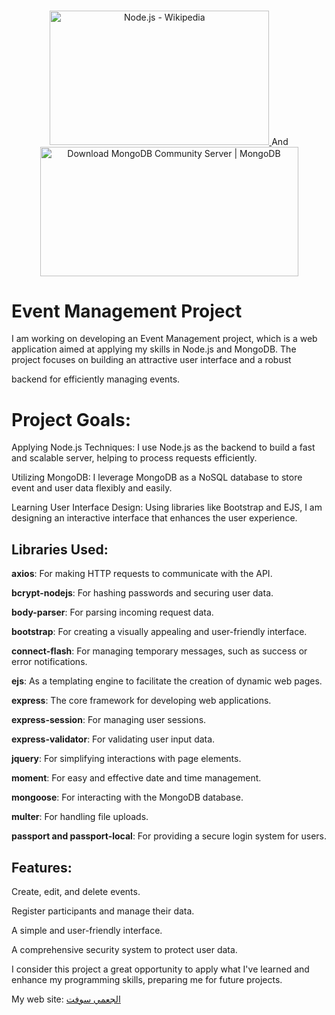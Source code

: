 <p align="center">
  <a href="https://nodejs.org/en" target="_blank">
    <img src="https://upload.wikimedia.org/wikipedia/commons/thumb/d/d9/Node.js_logo.svg/1200px-Node.js_logo.svg.png" jsaction="" class="sFlh5c FyHeAf iPVvYb" style="max-width: 1200px; height: 215px; margin: 0.5px 0px; width: 351px;" alt="Node.js - Wikipedia" jsname="kn3ccd" aria-hidden="false">
  </a>
  <span width="20px">And</span>
  <a href="https://www.mongodb.com/" target="_blank">
    <img src="https://s3.amazonaws.com/info-mongodb-com/_com_assets/cms/kuzt9r42or1fxvlq2-Meta_Generic.png" jsaction="" class="sFlh5c FyHeAf iPVvYb" style="max-width: 1200px; height: 207px; margin: 0px; width: 413px;" alt="Download MongoDB Community Server | MongoDB" jsname="kn3ccd" aria-hidden="false">
  </a>
</p>

# Event Management Project

I am working on developing an Event Management project, which is a web application aimed at applying my skills in Node.js and MongoDB. The project focuses on building an attractive user interface and a robust 

backend for efficiently managing events.

# Project Goals:

Applying Node.js Techniques: I use Node.js as the backend to build a fast and scalable server, helping to process requests efficiently.

Utilizing MongoDB: I leverage MongoDB as a NoSQL database to store event and user data flexibly and easily.

Learning User Interface Design: Using libraries like Bootstrap and EJS, I am designing an interactive interface that enhances the user experience.

## Libraries Used:

**axios**: For making HTTP requests to communicate with the API.

**bcrypt-nodejs**: For hashing passwords and securing user data.

**body-parser**: For parsing incoming request data.

**bootstrap**: For creating a visually appealing and user-friendly interface.

**connect-flash**: For managing temporary messages, such as success or error notifications.

**ejs**: As a templating engine to facilitate the creation of dynamic web pages.

**express**: The core framework for developing web applications.

**express-session**: For managing user sessions.

**express-validator**: For validating user input data.

**jquery**: For simplifying interactions with page elements.

**moment**: For easy and effective date and time management.

**mongoose**: For interacting with the MongoDB database.

**multer**: For handling file uploads.

**passport and passport-local**: For providing a secure login system for users.

## Features:

Create, edit, and delete events.

Register participants and manage their data.

A simple and user-friendly interface.

A comprehensive security system to protect user data.

I consider this project a great opportunity to apply what I've learned and enhance my programming skills, preparing me for future projects.

My web site: <a href="https://algameisoft.66ghz.com/" target="_blank">الجعمي سوفت</a>
